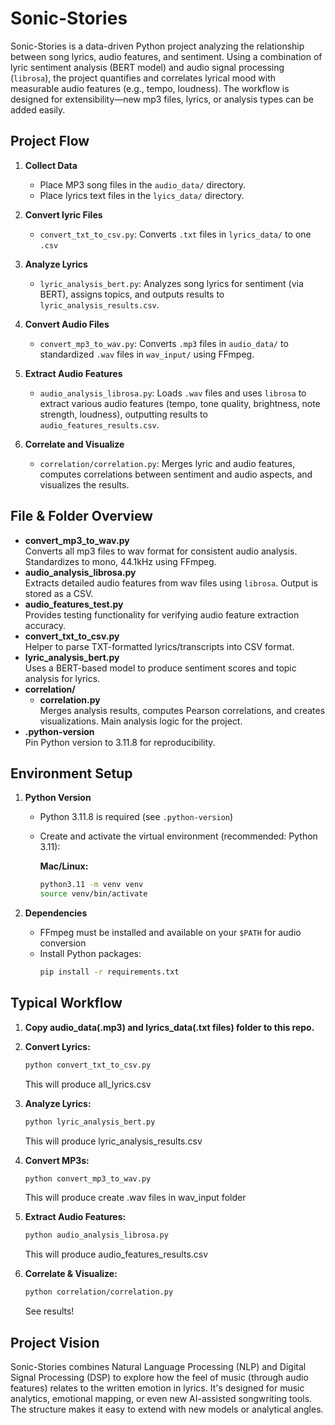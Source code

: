 # Sonic-Stories

Sonic-Stories is a data-driven Python project analyzing the relationship between song lyrics, audio features, and sentiment. Using a combination of lyric sentiment analysis (BERT model) and audio signal processing (`librosa`), the project quantifies and correlates lyrical mood with measurable audio features (e.g., tempo, loudness). The workflow is designed for extensibility—new mp3 files, lyrics, or analysis types can be added easily.

## Project Flow

1. **Collect Data**
   - Place MP3 song files in the `audio_data/` directory.
   - Place lyrics text files in the `lyics_data/` directory.

2. **Convert lyric Files**
   - `convert_txt_to_csv.py`: Converts `.txt` files in `lyrics_data/` to one `.csv`

3. **Analyze Lyrics**
   - `lyric_analysis_bert.py`: Analyzes song lyrics for sentiment (via BERT), assigns topics, and outputs results to `lyric_analysis_results.csv`.

4. **Convert Audio Files**
   - `convert_mp3_to_wav.py`: Converts `.mp3` files in `audio_data/` to standardized `.wav` files in `wav_input/` using FFmpeg.

5. **Extract Audio Features**
   - `audio_analysis_librosa.py`: Loads `.wav` files and uses `librosa` to extract various audio features (tempo, tone quality, brightness, note strength, loudness), outputting results to `audio_features_results.csv`.

6. **Correlate and Visualize**
   - `correlation/correlation.py`: Merges lyric and audio features, computes correlations between sentiment and audio aspects, and visualizes the results.

## File & Folder Overview

- **convert_mp3_to_wav.py**  
  Converts all mp3 files to wav format for consistent audio analysis. Standardizes to mono, 44.1kHz using FFmpeg.
- **audio_analysis_librosa.py**  
  Extracts detailed audio features from wav files using `librosa`. Output is stored as a CSV.
- **audio_features_test.py**  
  Provides testing functionality for verifying audio feature extraction accuracy.
- **convert_txt_to_csv.py**  
  Helper to parse TXT-formatted lyrics/transcripts into CSV format.
- **lyric_analysis_bert.py**  
  Uses a BERT-based model to produce sentiment scores and topic analysis for lyrics.
- **correlation/**
  - **correlation.py**  
    Merges analysis results, computes Pearson correlations, and creates visualizations. Main analysis logic for the project.
- **.python-version**  
  Pin Python version to 3.11.8 for reproducibility.

## Environment Setup

1. **Python Version**
   - Python 3.11.8 is required (see `.python-version`)
   - Create and activate the virtual environment (recommended: Python 3.11):
   
     **Mac/Linux:**
     ```bash
     python3.11 -m venv venv
     source venv/bin/activate
     ```

2. **Dependencies**
   - FFmpeg must be installed and available on your `$PATH` for audio conversion
   - Install Python packages:
     ```bash
     pip install -r requirements.txt
     ```

## Typical Workflow

1. **Copy audio_data(.mp3) and lyrics_data(.txt files) folder to this repo.**

2. **Convert Lyrics:**
   ```bash
   python convert_txt_to_csv.py
   ```
   This will produce all_lyrics.csv

3. **Analyze Lyrics:**
   ```bash
   python lyric_analysis_bert.py
   ```
   This will produce lyric_analysis_results.csv

4. **Convert MP3s:**
   ```bash
   python convert_mp3_to_wav.py
   ```
   This will produce create .wav files in wav_input folder

5. **Extract Audio Features:**
   ```bash
   python audio_analysis_librosa.py
   ```
   This will produce audio_features_results.csv

6. **Correlate & Visualize:**
   ```bash
   python correlation/correlation.py
   ```
   See results!

## Project Vision

Sonic-Stories combines Natural Language Processing (NLP) and Digital Signal Processing (DSP) to explore how the feel of music (through audio features) relates to the written emotion in lyrics. It's designed for music analytics, emotional mapping, or even new AI-assisted songwriting tools. The structure makes it easy to extend with new models or analytical angles.